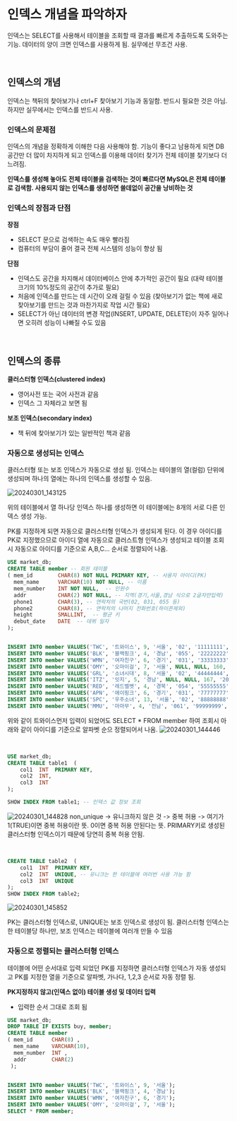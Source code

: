 # 인덱스 개념을 파악하자
인덱스는 SELECT를 사용해서 테이블을 조회할 때 결과를 빠르게 추출하도록 도와주는 기능. 데이터의 양이 크면 인덱스를 사용하게 됨. 실무에선 무조건 사용.

<br/>

## 인덱스의 개념
인덱스는 책뒤의 찾아보기나 ctrl+F 찾아보기 기능과 동일함. 반드시 필요한 것은 아님. 하지만 실무에서는 인덱스를 반드시 사용.


### 인덱스의 문제점
인덱스의 개념을 정확하게 이해한 다음 사용해야 함. 기능이 좋다고 남용하게 되면 DB공간만 더 많이 차지하게 되고 인덱스를 이용해 데이터 찾기가 전체 테이블 찾기보다 더 느려짐.

**인덱스를 생성해 놓아도 전체 테이블을 검색하는 것이 빠르다면 MySQL은 전체 테이블로 검색함. 사용되지 않는 인덱스를 생성하면 쓸데없이 공간을 낭비하는 것**


### 인덱스의 장점과 단점

**장점**
- SELECT 문으로 검색하는 속도 매우 빨라짐
- 컴퓨터의 부담이 줄어 결국 전체 시스템의 성능이 향상 됨

**단점**
- 인덱스도 공간을 차지해서 데이터베이스 안에 추가적인 공간이 필요 (대략 테이블 크기의 10%정도의 공간이 추가로 필요)
- 처음에 인덱스를 만드는 데 시간이 오래 걸릴 수 있음 (찾아보기가 없는 책에 새로 찾아보기를 만드는 것과 마찬가지로 작업 시간 필요)
- SELECT가 아닌 데이터의 변경 작업(INSERT, UPDATE, DELETE)이 자주 일어나면 오히려 성능이 나빠질 수도 있음

<br/>

## 인덱스의 종류

**클러스터형 인덱스(clustered index)**
- 영어사전 또는 국어 사전과 같음
- 인덱스 그 자체라고 보면 됨


**보조 인덱스(secondary index)**
- 책 뒤에 찾아보기가 있는 일반적인 책과 같음


### 자동으로 생성되는 인덱스
클러스터형 또는 보조 인덱스가 자동으로 생성 됨. 인덱스는 테이블의 열(컬럼) 단위에 생성되며 하나의 열에는 하나의 인덱스를 생성할 수 있음.

![20240301_143125](https://github.com/junhosong0/MySQL/assets/117610783/fb347a96-4a5a-400f-b0b9-c0bd8d5e2873)

위의 테이블에서 열 하나당 인덱스 하나를 생성하면 이 테이블에는 8개의 서로 다른 인덱스 생성 가능.

PK를 지정하게 되면 자동으로 클러스터형 인덱스가 생성되게 된다. 이 경우 아이디를 PK로 지정했으므로 아이디 열에 자동으로 클러스트형 인덱스가 생성되고 테이블 조회시 자동으로 아이디를 기준으로 A,B,C... 순서로 정렬되어 나옴.


```sql
USE market_db;
CREATE TABLE member -- 회원 테이블
( mem_id  		CHAR(8) NOT NULL PRIMARY KEY, -- 사용자 아이디(PK)
  mem_name    	VARCHAR(10) NOT NULL, -- 이름
  mem_number    INT NOT NULL,  -- 인원수
  addr	  		CHAR(2) NOT NULL, -- 지역(경기,서울,경남 식으로 2글자만입력)
  phone1		CHAR(3), -- 연락처의 국번(02, 031, 055 등)
  phone2		CHAR(8), -- 연락처의 나머지 전화번호(하이픈제외)
  height    	SMALLINT,  -- 평균 키
  debut_date	DATE  -- 데뷔 일자
);


INSERT INTO member VALUES('TWC', '트와이스', 9, '서울', '02', '11111111', 167, '2015.10.19');
INSERT INTO member VALUES('BLK', '블랙핑크', 4, '경남', '055', '22222222', 163, '2016.08.08');
INSERT INTO member VALUES('WMN', '여자친구', 6, '경기', '031', '33333333', 166, '2015.01.15');
INSERT INTO member VALUES('OMY', '오마이걸', 7, '서울', NULL, NULL, 160, '2015.04.21');
INSERT INTO member VALUES('GRL', '소녀시대', 8, '서울', '02', '44444444', 168, '2007.08.02');
INSERT INTO member VALUES('ITZ', '잇지', 5, '경남', NULL, NULL, 167, '2019.02.12');
INSERT INTO member VALUES('RED', '레드벨벳', 4, '경북', '054', '55555555', 161, '2014.08.01');
INSERT INTO member VALUES('APN', '에이핑크', 6, '경기', '031', '77777777', 164, '2011.02.10');
INSERT INTO member VALUES('SPC', '우주소녀', 13, '서울', '02', '88888888', 162, '2016.02.25');
INSERT INTO member VALUES('MMU', '마마무', 4, '전남', '061', '99999999', 165, '2014.06.19');
```
위와 같이 트와이스먼저 입력이 되었어도 SELECT * FROM member 하여 조회시 아래와 같이 아이디를 기준으로 알파벳 순으 정렬되어서 나옴.
![20240301_144446](https://github.com/junhosong0/MySQL/assets/117610783/23f41e4d-29b7-4302-ab22-343892c3d62f)


<br/>

```sql
USE market_db;
CREATE TABLE table1  (
    col1  INT  PRIMARY KEY,
    col2  INT,
    col3  INT
);

SHOW INDEX FROM table1; -- 인덱스 값 정보 조회
```

![20240301_144828](https://github.com/junhosong0/MySQL/assets/117610783/0bafbcef-77be-498c-90d7-9eca130d8c09)
non_unique -> 유니크하지 않은 것 -> 중복 허용 -> 여기가 1(TRUE)이면 중복 허용이란 뜻. 0이면 중복 허용 안된다는 뜻. PRIMARY키로 생성된 클러스터형 인덱스이기 때문에 당연히 중복 허용 안됨.



<br/>

```sql
CREATE TABLE table2  (
    col1  INT  PRIMARY KEY,
    col2  INT  UNIQUE, -- 유니크는 한 테이블에 여러번 사용 가능 함
    col3  INT  UNIQUE
);
SHOW INDEX FROM table2;
```

![20240301_145852](https://github.com/junhosong0/MySQL/assets/117610783/42222b0b-af15-4ff8-af0c-384f78b4092f)

PK는 클러스터형 인덱스로, UNIQUE는 보조 인덱스로 생성이 됨. 클러스터형 인덱스는 한 테이블당 하나만, 보조 인덱스는 테이블에 여러개 만들 수 있음


### 자동으로 정렬되는 클러스터형 인덱스
테이블에 어떤 순서대로 입력 되었던 PK를 지정하면 클러스터형 인덱스가 자동 생성되고 PK를 지정한 열을 기준으로 알파벳, 가나다, 1,2,3 순서로 자동 정렬 됨.

**PK지정하지 않고(인덱스 없이) 테이블 생성 및 데이터 입력**
- 입력한 순서 그대로 조회 됨
```sql
USE market_db;
DROP TABLE IF EXISTS buy, member;
CREATE TABLE member 
( mem_id      CHAR(8) , 
  mem_name    VARCHAR(10),
  mem_number  INT ,  
  addr        CHAR(2)  
 );


INSERT INTO member VALUES('TWC', '트와이스', 9, '서울');
INSERT INTO member VALUES('BLK', '블랙핑크', 4, '경남');
INSERT INTO member VALUES('WMN', '여자친구', 6, '경기');
INSERT INTO member VALUES('OMY', '오마이걸', 7, '서울');
SELECT * FROM member;
```


















